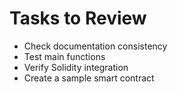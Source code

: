 # Tasks to Review
- Check documentation consistency  
- Test main functions  
- Verify Solidity integration  
- Create a sample smart contract
